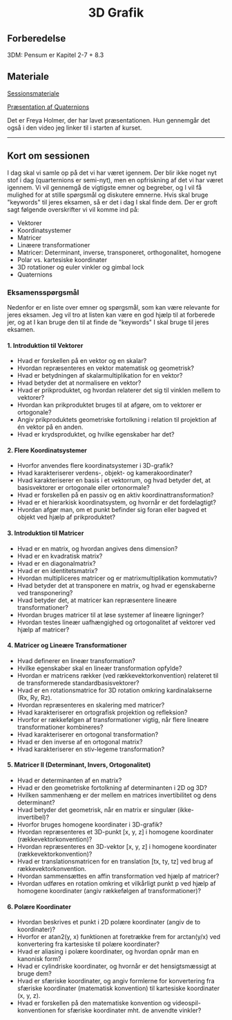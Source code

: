 <h1 align="center">3D Grafik</h1>



## Forberedelse
3DM: Pensum er Kapitel 2-7 + 8.3


## Materiale

[Sessionsmateriale](https://viaucdk-my.sharepoint.com/:b:/g/personal/rib_viauc_dk/EX1sBOnOHFVBu3HIcr1uGSQBiANAeX7gkIUb-mZrvr37Jg?e=CMrogd)

[Præsentation af Quaternions](https://docs.google.com/presentation/d/1BncqvQ4M1ZbkW3pue4mR6tBe8Vix8NelsQvfK_QRP8Y/mobilepresent?slide=id.p)

Det er Freya Holmer, der har lavet præsentationen. Hun gennemgår det også i den video jeg linker til i starten af kurset.

---

## Kort om sessionen
I dag skal vi samle op på det vi har været igennem. Der blir ikke noget nyt stof i dag (quarternions er semi-nyt), men en opfriskning af det vi har været igennem. Vi vil gennemgå de vigtigste emner og begreber, og I vil få mulighed for at stille spørgsmål og diskutere emnerne. Hvis skal bruge "keywords" til jeres eksamen, så er det i dag I skal finde dem. Der er groft sagt følgende overskrifter vi vil komme ind på:

- Vektorer
- Koordinatsystemer
- Matricer
- Linæere transformationer
- Matricer: Determinant, inverse, transponeret, orthogonalitet, homogene
- Polar vs. kartesiske koordinater
- 3D rotationer og euler vinkler og gimbal lock
- Quaternions

### Eksamensspørgsmål

Nedenfor er en liste over emner og spørgsmål, som kan være relevante for jeres eksamen. Jeg vil tro at listen kan være en god hjælp til at forberede jer, og at I kan bruge den til at finde de "keywords" I skal bruge til jeres eksamen.

#### 1. Introduktion til Vektorer

- Hvad er forskellen på en vektor og en skalar?
- Hvordan repræsenteres en vektor matematisk og geometrisk?
- Hvad er betydningen af skalarmultiplikation for en vektor?
- Hvad betyder det at normalisere en vektor?
- Hvad er prikproduktet, og hvordan relaterer det sig til vinklen mellem to vektorer?
- Hvordan kan prikproduktet bruges til at afgøre, om to vektorer er ortogonale?
- Angiv prikproduktets geometriske fortolkning i relation til projektion af én vektor på en anden.
- Hvad er krydsproduktet, og hvilke egenskaber har det?

#### 2. Flere Koordinatsystemer

- Hvorfor anvendes flere koordinatsystemer i 3D-grafik?
- Hvad karakteriserer verdens-, objekt- og kamerakoordinater?
- Hvad karakteriserer en basis i et vektorrum, og hvad betyder det, at basisvektorer er ortogonale eller ortonormale?
- Hvad er forskellen på en passiv og en aktiv koordinattransformation?
- Hvad er et hierarkisk koordinatsystem, og hvornår er det fordelagtigt?
- Hvordan afgør man, om et punkt befinder sig foran eller bagved et objekt ved hjælp af prikproduktet?

#### 3. Introduktion til Matricer

- Hvad er en matrix, og hvordan angives dens dimension?
- Hvad er en kvadratisk matrix?
- Hvad er en diagonalmatrix?
- Hvad er en identitetsmatrix?
- Hvordan multipliceres matricer og er matrixmultiplikation kommutativ?
- Hvad betyder det at transponere en matrix, og hvad er egenskaberne ved transponering?
- Hvad betyder det, at matricer kan repræsentere lineære transformationer?
- Hvordan bruges matricer til at løse systemer af lineære ligninger?
- Hvordan testes lineær uafhængighed og ortogonalitet af vektorer ved hjælp af matricer?

#### 4. Matricer og Lineære Transformationer

- Hvad definerer en lineær transformation?
- Hvilke egenskaber skal en lineær transformation opfylde?
- Hvordan er matricens rækker (ved rækkevektorkonvention) relateret til de transformerede standardbasisvektorer?
- Hvad er en rotationsmatrice for 3D rotation omkring kardinalakserne (Rx, Ry, Rz).
- Hvordan repræsenteres en skalering med matricer?
- Hvad karakteriserer en ortografisk projektion og refleksion?
- Hvorfor er rækkefølgen af transformationer vigtig, når flere lineære transformationer kombineres?
- Hvad karakteriserer en ortogonal transformation?
- Hvad er den inverse af en ortogonal matrix?
- Hvad karakteriserer en stiv-legeme transformation?

#### 5. Matricer II (Determinant, Invers, Ortogonalitet)

- Hvad er determinanten af en matrix?
- Hvad er den geometriske fortolkning af determinanten i 2D og 3D?
- Hvilken sammenhæng er der mellem en matrices invertibilitet og dens determinant?
- Hvad betyder det geometrisk, når en matrix er singulær (ikke-invertibel)?
- Hvorfor bruges homogene koordinater i 3D-grafik?
- Hvordan repræsenteres et 3D-punkt [x, y, z] i homogene koordinater (rækkevektorkonvention)?
- Hvordan repræsenteres en 3D-vektor [x, y, z] i homogene koordinater (rækkevektorkonvention)?
- Hvad er translationsmatricen for en translation [tx, ty, tz] ved brug af rækkevektorkonvention.
- Hvordan sammensættes en affin transformation ved hjælp af matricer?
- Hvordan udføres en rotation omkring et vilkårligt punkt p ved hjælp af homogene koordinater (angiv rækkefølgen af transformationer)?

#### 6. Polære Koordinater

- Hvordan beskrives et punkt i 2D polære koordinater (angiv de to koordinater)?
- Hvorfor er atan2(y, x) funktionen at foretrække frem for arctan(y/x) ved konvertering fra kartesiske til polære koordinater?
- Hvad er aliasing i polære koordinater, og hvordan opnår man en kanonisk form?
- Hvad er cylindriske koordinater, og hvornår er det hensigtsmæssigt at bruge dem?
- Hvad er sfæriske koordinater, og angiv formlerne for konvertering fra sfæriske koordinater (matematisk konvention) til kartesiske koordinater (x, y, z).
- Hvad er forskellen på den matematiske konvention og videospil-konventionen for sfæriske koordinater mht. de anvendte vinkler?